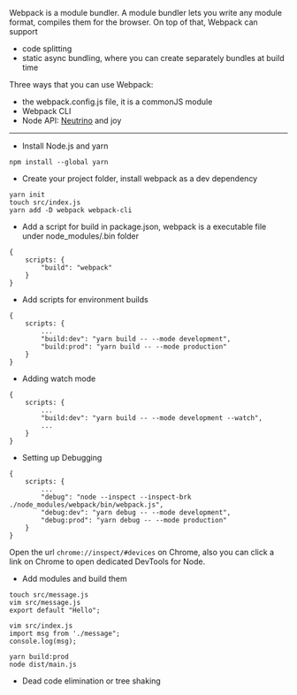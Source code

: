 Webpack is a module bundler. A module bundler lets you write any module format, compiles them for the browser. On top of that, Webpack can support
- code splitting
- static async bundling, where you can create separately bundles at build time

Three ways that you can use Webpack:
- the webpack.config.js file, it is a commonJS module
- Webpack CLI
- Node API: [Neutrino](https://github.com/neutrinojs/neutrino) and joy


* * *


- Install Node.js and yarn
```
npm install --global yarn
```
- Create your project folder, install webpack as a dev dependency
```
yarn init
touch src/index.js
yarn add -D webpack webpack-cli
```
- Add a script for build in package.json, webpack is a executable file under node_modules/.bin folder
```
{
    scripts: {
        "build": "webpack"
    }
}
```
- Add scripts for environment builds
```
{
    scripts: {
        ...
        "build:dev": "yarn build -- --mode development",
        "build:prod": "yarn build -- --mode production"
    }
}
```
- Adding watch mode
```
{
    scripts: {
        ...
        "build:dev": "yarn build -- --mode development --watch",
        ...
    }
}
```
- Setting up Debugging
```
{
    scripts: {
        ...
        "debug": "node --inspect --inspect-brk ./node_modules/webpack/bin/webpack.js",
        "debug:dev": "yarn debug -- --mode development",
        "debug:prod": "yarn debug -- --mode production"
    }
}
```
Open the url `chrome://inspect/#devices` on Chrome,
also you can click a link on Chrome to open dedicated DevTools for Node.
- Add modules and build them
```
touch src/message.js
vim src/message.js
export default "Hello";
```
```
vim src/index.js
import msg from './message";
console.log(msg);
```
```
yarn build:prod
node dist/main.js
```
- Dead code elimination or tree shaking
